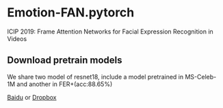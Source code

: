 # Emotion-FAN.pytorch
 ICIP 2019: Frame Attention Networks for Facial Expression Recognition in Videos
 
## Download pretrain models
We share two model of resnet18, include a model pretrained in MS-Celeb-1M and another in FER+(acc:88.65%)

[Baidu](https://pan.baidu.com/s/1OgxPSSzUhaC9mPltIpp2pg) or [Dropbox](https://github.com/DebinMeng19-OpenSourceLibrary/Emotion-FAN/blob/master/README.md)
